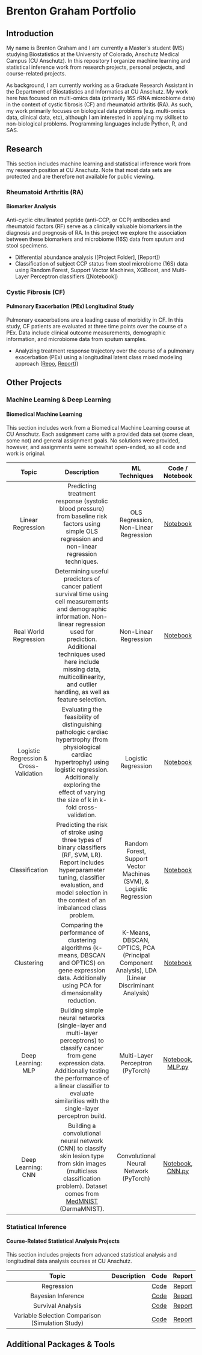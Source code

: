 # Brenton Graham Portfolio

## Introduction  
My name is Brenton Graham and I am currently a Master's student (MS) studying Biostatistics at the University of Colorado, Anschutz Medical Campus (CU Anschutz). In this repository I organize machine learning and statistical inference work from research projects, personal projects, and course-related projects. 

As background, I am currently working as a Graduate Research Assistant in the Department of Biostatistics and Informatics at CU Anschutz. My work here has focused on multi-omics data (primarily 16S rRNA microbiome data) in the context of cystic fibrosis (CF) and rheumatoid arthritis (RA). As such, my work primarily focuses on biological data problems (e.g. multi-omics data, clinical data, etc), although I am interested in applying my skillset to non-biological problems. Programming languages include Python, R, and SAS.  

## Research
This section includes machine learning and statistical inference work from my research position at CU Anschutz. Note that most data sets are protected and are therefore not available for public viewing.  

### Rheumatoid Arthritis (RA)
#### Biomarker Analysis
Anti-cyclic citrullinated peptide (anti-CCP, or CCP) antibodies and rheumatoid factors (RF) serve as a clinically valuable biomarkers in the diagnosis and prognosis of RA. In this project we explore the association between these biomarkers and microbiome (16S) data from sputum and stool specimens.

* Differential abundance analysis ([Project Folder], [Report])
* Classification of subject CCP status from stool microbiome (16S) data using Random Forest, Support Vector Machines, XGBoost, and Multi-Layer Perceptron classifiers ([Notebook])

### Cystic Fibrosis (CF)
#### Pulmonary Exacerbation (PEx) Longitudinal Study
Pulmonary exacerbations are a leading cause of morbidity in CF. In this study, CF patients are evaluated at three time points over the course of a PEx. Data include clinical outcome measurements, demographic information, and microbiome data from sputum samples.

* Analyzing treatment response trajectory over the course of a pulmonary exacerbation (PEx) using a longitudinal latent class mixed modeling approach ([Repo](https://github.com/BrentonGraham/inference-anschutz/tree/main/longitudinal-latent-class-analysis), [Report](https://github.com/BrentonGraham/inference-anschutz/blob/main/longitudinal-latent-class-analysis/reports/lca-final-report.pdf)))


## Other Projects  
### Machine Learning & Deep Learning
#### Biomedical Machine Learning  
This section includes work from a Biomedical Machine Learning course at CU Anschutz. Each assignment came with a provided data set (some clean, some not) and general assignment goals. No solutions were provided, however, and assignments were somewhat open-ended, so all code and work is original.  

| Topic | Description | ML Techniques | Code / Notebook |
| :---: | :---: | :---: | :---: | 
| Linear Regression | Predicting treatment response (systolic blood pressure) from baseline risk factors using simple OLS regression and non-linear regression techniques. | OLS Regression, Non-Linear Regression | [Notebook](https://github.com/BrentonGraham/biomedical-ml-anschutz/blob/main/1.%20Linear%20Regression/LinearRegression.ipynb) |
| Real World Regression | Determining useful predictors of cancer patient survival time using cell measurements and demographic information. Non-linear regression used for prediction. Additional techniques used here include missing data, multicollinearity, and outlier handling, as well as feature selection. | Non-Linear Regression | [Notebook](https://github.com/BrentonGraham/biomedical-ml-anschutz/blob/main/2.%20Real%20World%20Regression/RealWorldRegression.ipynb) |
| Logistic Regression & Cross-Validation | Evaluating the feasibility of distinguishing pathologic cardiac hypertrophy (from physiological cardiac hypertrophy) using logistic regression. Additionally exploring the effect of varying the size of k in k-fold cross-validation. | Logistic Regression | [Notebook](https://github.com/BrentonGraham/biomedical-ml-anschutz/blob/main/3.%20Logistic%20Regression%20%26%20Cross-Validation/LogisticRegression%26CrossValidation.ipynb) |
| Classification | Predicting the risk of stroke using three types of binary classifiers (RF, SVM, LR). Report includes hyperparameter tuning, classifier evaluation, and model selection in the context of an imbalanced class problem. | Random Forest, Support Vector Machines (SVM), & Logistic Regression | [Notebook](https://github.com/BrentonGraham/biomedical-ml-anschutz/tree/main/4.%20Classification%20%26%20Model%20Selection) |
| Clustering | Comparing the performance of clustering algorithms (k-means, DBSCAN and OPTICS) on gene expression data. Additionally using PCA for dimensionality reduction. | K-Means, DBSCAN, OPTICS, PCA (Principal Component Analysis), LDA (Linear Discriminant Analysis) | [Notebook](https://github.com/BrentonGraham/biomedical-ml-anschutz/tree/main/5.%20Clustering) |
| Deep Learning: MLP | Building simple neural networks (single-layer and multi-layer perceptrons) to classify cancer from gene expression data. Additionally testing the performance of a linear classifier to evaluate similarities with the single-layer perceptron build. | Multi-Layer Perceptron (PyTorch) | [Notebook](https://github.com/BrentonGraham/biomedical-ml-anschutz/blob/main/6.%20Intro%20to%20Deep%20Learning/IntroDeepLearning.ipynb), [MLP.py](https://github.com/BrentonGraham/biomedical-ml-anschutz/blob/main/6.%20Intro%20to%20Deep%20Learning/NN_MultiLayer.py) |
| Deep Learning: CNN | Building a convolutional neural network (CNN) to classify skin lesion type from skin images (multiclass classification problem). Dataset comes from [MedMNIST](https://medmnist.com/) (DermaMNIST). | Convolutional Neural Network (PyTorch) | [Notebook](https://github.com/BrentonGraham/biomedical-ml-anschutz/blob/main/7.%20Convolutional%20Neural%20Networks/ConvolutionalNeuralNetworks.ipynb), [CNN.py](https://github.com/BrentonGraham/biomedical-ml-anschutz/blob/main/7.%20Convolutional%20Neural%20Networks/ConvNetwork.py) |

### Statistical Inference

#### Course-Related Statistical Analysis Projects 
This section includes projects from advanced statistical analysis and longitudinal data analysis courses at CU Anschutz.  

| Topic | Description | Code | Report |
| :---: | :---: | :---: | :---: | 
| Regression |  | [Code](https://github.com/BrentonGraham/inference-anschutz/tree/main/adv-methods-1-regression/code) | [Report](https://github.com/BrentonGraham/inference-anschutz/blob/main/adv-methods-1-regression/reports/regression-gum-disease-report.pdf) |
| Bayesian Inference |  | [Code](https://github.com/BrentonGraham/inference-anschutz/tree/main/adv-methods-2-bayesian-inference/code) | [Report](https://github.com/BrentonGraham/inference-anschutz/blob/main/adv-methods-2-bayesian-inference/reports/bayesian-inf-report.pdf) |
| Survival Analysis |  | [Code](https://github.com/BrentonGraham/inference-anschutz/tree/main/adv-methods-3-survival-analysis/code) | [Report](https://github.com/BrentonGraham/inference-anschutz/blob/main/adv-methods-3-survival-analysis/reports/survival-analysis-report.pdf) |
| Variable Selection Comparison (Simulation Study) |  | [Code](https://github.com/BrentonGraham/inference-anschutz/tree/main/adv-methods-4-variable-selection-sim/code) | [Report](https://github.com/BrentonGraham/inference-anschutz/blob/main/adv-methods-4-variable-selection-sim/reports/variable-selection-sim-report.pdf) |


## Additional Packages & Tools


